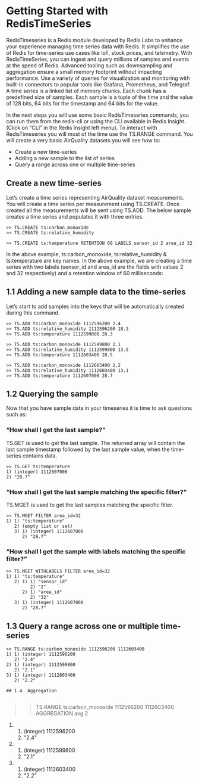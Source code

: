 # Getting Started with RedisTimeSeries

RedisTimeseries is a Redis module developed by Redis Labs to enhance your experience managing time series data with Redis. It simplifies the use of Redis for time-series use cases like IoT, stock prices, and telemetry. With RedisTimeSeries, you can ingest and query millions of samples and events at the speed of Redis. Advanced tooling such as downsampling and aggregation ensure a small memory footprint without impacting performance. Use a variety of queries for visualization and monitoring with built-in connectors to popular tools like Grafana, Prometheus, and Telegraf.
A time series is a linked list of memory chunks. Each chunk has a predefined size of samples. Each sample is a tuple of the time and the value of 128 bits, 64 bits for the timestamp and 64 bits for the value.


In the next steps you will use some basic RedisTimeseries commands, you can run them from the redis-cli or using the CLI available in Redis Insight. (Click on “CLI” in the Redis Insight left menu).
To interact with RedisTimeseries you will most of the time use the TS.RANGE command.
You will create a very basic AirQuality datasets you will see how to:

- Create a new time-series
- Adding a new sample to the list of series
- Query a range across one or multiple time-series


## Create a new time-series

Let’s create a time series representing AirQuality dataset measurements. You will create a time series per measurement using TS.CREATE. Once created all the measurements will be sent using TS.ADD.
The below sample creates a time series and populates it with three entries.

```
>> TS.CREATE ts:carbon_monoxide
>> TS.CREATE ts:relative_humidity

>> TS.CREATE ts:temperature RETENTION 60 LABELS sensor_id 2 area_id 32
```


In the above example, ts:carbon_monoxide, ts:relative_humidity & ts:temperature are key names. 
In the above  example, we are creating a time series with two labels (sensor_id and area_id are the fields with values 2 and 32 respectively) and 
a retention window of 60 milliseconds:


## 1.1 Adding a new sample data to the time-series

Let’s start to add samples into the keys that will be automatically created during this command.

```
>> TS.ADD ts:carbon_monoxide 1112596200 2.4
>> TS.ADD ts:relative_humidity 1112596200 18.3
>> TS.ADD ts:temperature 1112599800 28.3
```

```
>> TS.ADD ts:carbon_monoxide 1112599800 2.1
>> TS.ADD ts:relative_humidity 1112599800 13.5
>> TS.ADD ts:temperature 1112603400 28.5 
```

```
>> TS.ADD ts:carbon_monoxide 1112603400 2.2
>> TS.ADD ts:relative_humidity 1112603400 13.1
>> TS.ADD ts:temperature 1112607000 28.7
```

## 1.2 Querying the sample 

Now that you have sample data in your timeseries it is time to ask questions such as:

### “How shall I get the last sample?”

TS.GET is used to get the last sample. The returned array will contain the last sample timestamp followed by the last sample value, when the time-series contains
data. 


```
>> TS.GET ts:temperature
1) (integer) 1112607000
2) "28.7"
```

### “How shall I get the last sample matching the specific filter?”

TS.MGET is used to get the last samples matching the specific filter.

```
>> TS.MGET FILTER area_id=32
1) 1) "ts:temperature"
   2) (empty list or set)
   3) 1) (integer) 1112607000
      2) "28.7"
```

### “How shall I get the sample with labels matching the specific filter?”

```
>> TS.MGET WITHLABELS FILTER area_id=32
1) 1) "ts:temperature"
   2) 1) 1) "sensor_id"
         2) "2"
      2) 1) "area_id"
         2) "32"
   3) 1) (integer) 1112607000
      2) "28.7"
```

## 1.3 Query a range across one or multiple time-series

```
>> TS.RANGE ts:carbon_monoxide 1112596200 1112603400
1) 1) (integer) 1112596200
   2) "2.4"
2) 1) (integer) 1112599800
   2) "2.1"
3) 1) (integer) 1112603400
   2) "2.2"

## 1.4  Aggregation


```
>> TS.RANGE ts:carbon_monoxide 1112596200 1112603400 AGGREGATION avg 2
1) 1) (integer) 1112596200
   2) "2.4"
2) 1) (integer) 1112599800
   2) "2.1"
3) 1) (integer) 1112603400
   2) "2.2"
```
